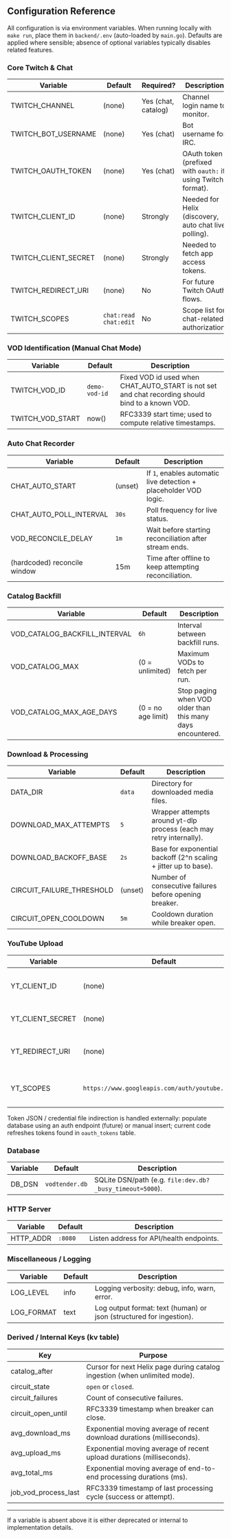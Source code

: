## Configuration Reference

All configuration is via environment variables. When running locally with `make run`, place them in `backend/.env` (auto-loaded by `main.go`). Defaults are applied where sensible; absence of optional variables typically disables related features.

### Core Twitch & Chat

| Variable             | Default               | Required?           | Description                                                  |
| -------------------- | --------------------- | ------------------- | ------------------------------------------------------------ |
| TWITCH_CHANNEL       | (none)                | Yes (chat, catalog) | Channel login name to monitor.                               |
| TWITCH_BOT_USERNAME  | (none)                | Yes (chat)          | Bot username for IRC.                                        |
| TWITCH_OAUTH_TOKEN   | (none)                | Yes (chat)          | OAuth token (prefixed with `oauth:` if using Twitch format). |
| TWITCH_CLIENT_ID     | (none)                | Strongly            | Needed for Helix (discovery, auto chat live polling).        |
| TWITCH_CLIENT_SECRET | (none)                | Strongly            | Needed to fetch app access tokens.                           |
| TWITCH_REDIRECT_URI  | (none)                | No                  | For future Twitch OAuth flows.                               |
| TWITCH_SCOPES        | `chat:read chat:edit` | No                  | Scope list for chat-related authorization.                   |

### VOD Identification (Manual Chat Mode)

| Variable         | Default       | Description                                                                                      |
| ---------------- | ------------- | ------------------------------------------------------------------------------------------------ |
| TWITCH_VOD_ID    | `demo-vod-id` | Fixed VOD id used when CHAT_AUTO_START is not set and chat recording should bind to a known VOD. |
| TWITCH_VOD_START | now()         | RFC3339 start time; used to compute relative timestamps.                                         |

### Auto Chat Recorder

| Variable                     | Default | Description                                                       |
| ---------------------------- | ------- | ----------------------------------------------------------------- |
| CHAT_AUTO_START              | (unset) | If `1`, enables automatic live detection + placeholder VOD logic. |
| CHAT_AUTO_POLL_INTERVAL      | `30s`   | Poll frequency for live status.                                   |
| VOD_RECONCILE_DELAY          | `1m`    | Wait before starting reconciliation after stream ends.            |
| (hardcoded) reconcile window | 15m     | Time after offline to keep attempting reconciliation.             |

### Catalog Backfill

| Variable                      | Default            | Description                                                 |
| ----------------------------- | ------------------ | ----------------------------------------------------------- |
| VOD_CATALOG_BACKFILL_INTERVAL | `6h`               | Interval between backfill runs.                             |
| VOD_CATALOG_MAX               | (0 = unlimited)    | Maximum VODs to fetch per run.                              |
| VOD_CATALOG_MAX_AGE_DAYS      | (0 = no age limit) | Stop paging when VOD older than this many days encountered. |

### Download & Processing

| Variable                  | Default | Description                                                         |
| ------------------------- | ------- | ------------------------------------------------------------------- |
| DATA_DIR                  | `data`  | Directory for downloaded media files.                               |
| DOWNLOAD_MAX_ATTEMPTS     | `5`     | Wrapper attempts around yt-dlp process (each may retry internally). |
| DOWNLOAD_BACKOFF_BASE     | `2s`    | Base for exponential backoff (2^n scaling + jitter up to base).     |
| CIRCUIT_FAILURE_THRESHOLD | (unset) | Number of consecutive failures before opening breaker.              |
| CIRCUIT_OPEN_COOLDOWN     | `5m`    | Cooldown duration while breaker open.                               |

### YouTube Upload

| Variable         | Default                                          | Description                          |
| ---------------- | ------------------------------------------------ | ------------------------------------ |
| YT_CLIENT_ID     | (none)                                           | OAuth Client ID for YouTube uploads. |
| YT_CLIENT_SECRET | (none)                                           | OAuth Client Secret.                 |
| YT_REDIRECT_URI  | (none)                                           | Redirect URI for OAuth dance.        |
| YT_SCOPES        | `https://www.googleapis.com/auth/youtube.upload` | Space or comma separated scopes.     |

Token JSON / credential file indirection is handled externally: populate database using an auth endpoint (future) or manual insert; current code refreshes tokens found in `oauth_tokens` table.

### Database

| Variable | Default        | Description                                              |
| -------- | -------------- | -------------------------------------------------------- |
| DB_DSN   | `vodtender.db` | SQLite DSN/path (e.g. `file:dev.db?_busy_timeout=5000`). |

### HTTP Server

| Variable  | Default | Description                              |
| --------- | ------- | ---------------------------------------- |
| HTTP_ADDR | `:8080` | Listen address for API/health endpoints. |

### Miscellaneous / Logging

| Variable   | Default | Description                                                         |
| ---------- | ------- | ------------------------------------------------------------------- |
| LOG_LEVEL  | info    | Logging verbosity: debug, info, warn, error.                        |
| LOG_FORMAT | text    | Log output format: text (human) or json (structured for ingestion). |

### Derived / Internal Keys (kv table)

| Key                  | Purpose                                                                    |
| -------------------- | -------------------------------------------------------------------------- |
| catalog_after        | Cursor for next Helix page during catalog ingestion (when unlimited mode). |
| circuit_state        | `open` or `closed`.                                                        |
| circuit_failures     | Count of consecutive failures.                                             |
| circuit_open_until   | RFC3339 timestamp when breaker can close.                                  |
| avg_download_ms      | Exponential moving average of recent download durations (milliseconds).    |
| avg_upload_ms        | Exponential moving average of recent upload durations (milliseconds).      |
| avg_total_ms         | Exponential moving average of end-to-end processing durations (ms).        |
| job_vod_process_last | RFC3339 timestamp of last processing cycle (success or attempt).           |

---

If a variable is absent above it is either deprecated or internal to implementation details.
